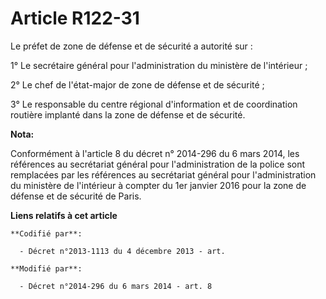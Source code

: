 # Article R122-31

Le préfet de zone de défense et de sécurité a autorité sur : 

1° Le secrétaire général pour l'administration du ministère de l'intérieur ; 

2° Le chef de l'état-major de zone de défense et de sécurité ; 

3° Le responsable du centre régional d'information et de coordination routière implanté dans la zone de défense et de
sécurité.

**Nota:**

Conformément à l'article 8 du décret n° 2014-296 du 6 mars 2014, les références au secrétariat général pour l'administration
de la police sont remplacées par les références au secrétariat général pour l'administration du ministère de l'intérieur à
compter du 1er janvier 2016 pour la zone de défense et de sécurité de Paris.

**Liens relatifs à cet article**

	**Codifié par**:

	  - Décret n°2013-1113 du 4 décembre 2013 - art.

	**Modifié par**:

	  - Décret n°2014-296 du 6 mars 2014 - art. 8
